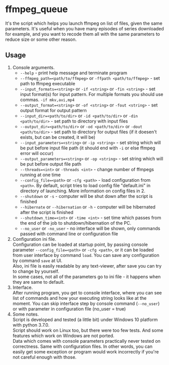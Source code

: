 ﻿# ffmpeg_queue

It's the script which helps you launch ffmpeg on list of files, given the same parameters. It's useful when you have many episodes of series downloaded for example, and you want to recode them all with the same parameters to reduce size or some other reason.  

## Usage

1. Console arguments.  
    * `--help` - print help message and terminate program  
    * `--ffmpeg_path=<path/to/ffmpeg>` or `-ffpath <path/to/ffmpeg>` - set path to ffmpeg executable  
    * `--input_formats=<string>` or `-if <string>` or `-fin <string>` - set input format(s) for input pattern. For multiple formats you should use commas. `-if mkv,avi,mp4`  
    * `--output_format=<string>` or `-of <string>` or `-fout <string>` - set output format for output pattern  
    * `--input_dir=<path/to/dir>` or `-id <path/to/dir>` or `-din <path/to/dir>` - set path to directory with input files  
    * `--output_dir=<path/to/dir>` or `-od <path/to/dir>` or `-dout <path/to/dir>` - set path to directory for output files (if it doesen't exists, but can be created, it will be)  
    * `--input_parameters=<string>` or `-ip <string>` - set string which will be put before input file path  (it should end with `-i` or else ffmpeg error will occur)  
    * `--output_parameters=<string>` or `-op <string>` - set string which will be put before output file path  
    * `--threads=<int>` or `-threads <int>` - change number of ffmpegs running at one time  
    * `--config_file=<path>` or `-cfg <path>` - load configuration from `<path>`. By default, script tries to  load config file "default.ini" in directory of launching. More information on config files in 2.  
    * `--shutdown` or `-s` - computer will be shut down after the script is finished  
    * `--hibernate` or `--hibernation` or `-h` - computer will be hibernated after the script is finished  
    * `--shutdown_time=<int>` or `-time <int>` - set time which passes from the end of the job to  shutdown/hibernation of the PC.  
    * `--no_user` or `-no_user` - no interface will be shown, only commands passed with command line or configuration file  
2. Configuration ini file.  
    Configuration can be loaded at startup point, by passing console parameter `--config_file=<path>` or `-cfg <path>`, or it can be loaded from user interface by command `load`. You can save any configuration by command `save` at UI.  
    Also, ini file is easily readable by any text-viewer, after save you can try to change by yourself.  
    In some cases, not all of the parameters go to ini file - it happens when they are same to default.  
3. Interface.  
    After running program, you get to console interface, where you can see list of commands and how your executing string looks like at the moment. You can skip interface step by console command (`--no_user`) or with parameter in configuration file (no_user = true)  
4. Some notes.  
    Script is developed and tested (a little bit) under Windows 10 platform with python 3.7.0.  
    Script should work on Linux too, but there were too few tests. And some features which work on Windows are not ported.  
    Data which comes with console parameters practically never tested on correctness. Same with configuration files. In other words, you can easily get some exception or program would work incorrectly if you're not careful enough with those.
